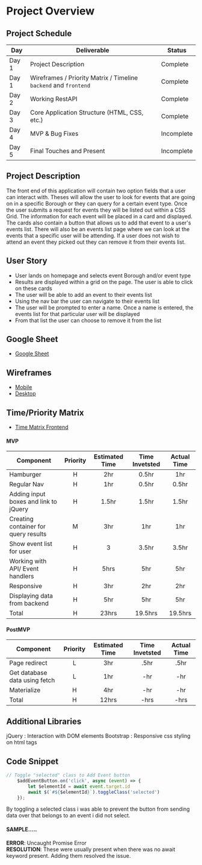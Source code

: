 # Project Overview

## Project Schedule

|  Day | Deliverable | Status
|---|---| ---|
|Day 1| Project Description | Complete
|Day 1| Wireframes / Priority Matrix / Timeline `backend` and `frontend`| Complete
|Day 2| Working RestAPI | Complete
|Day 3| Core Application Structure (HTML, CSS, etc.) | Complete
|Day 4| MVP & Bug Fixes | Incomplete
|Day 5| Final Touches and Present | Incomplete

## Project Description

The front end of this application will contain two option fields that a user can interact with. Theses will allow the user to look for events that are going on in a specific Borough or they can query for a certain event type. Once the user submits a request for events they will be listed out within a CSS Grid. The information for each event will be placed in a card and displayed. The cards also contain a button that allows us to add that event to a user's events list. There will also be an events list page where we can look at the events that a specific user will be attending. If a user does not wish to attend an event they picked out they can remove it from their events list.


## User Story

- User lands on homepage and selects event Borough and/or event type
- Results are displayed within a grid on the page. The user is able to click on these cards
- The user will be able to add an event to their events list
- Using the nav bar the user can navigate to their events list
- The user will be prompted to enter a name. Once a name is entered, the events list for that particular user will be displayed
- From that list the user can choose to remove it from the list


## Google Sheet

- [Google Sheet](https://docs.google.com/spreadsheets/d/1DRhpnHYU-LVnRYKSALXm_xbMCZ3FsTs6Zl-VJ1MU49E/edit#gid=0)

## Wireframes
 
- [Mobile](https://res.cloudinary.com/jcloud3zf/image/upload/v1596216790/project2-api/p2-mobile_ih9xem.png)
- [Desktop](https://res.cloudinary.com/jcloud3zf/image/upload/v1596221033/project2-api/p2-desktop_vwoklx.png)


## Time/Priority Matrix 

- [Time Matrix Frontend](https://res.cloudinary.com/jcloud3zf/image/upload/v1596281780/project2-api/P2-frontend_adpkvs.png)


#### MVP
| Component | Priority | Estimated Time | Time Invetsted | Actual Time |
| --- | :---: |  :---: | :---: | :---: |
| Hamburger | H | 2hr | 0.5hr | 1hr|
| Regular Nav | H | 1hr | 0.5hr | 0.5hr|
| Adding input boxes and link to jQuery | H | 1.5hr| 1.5hr | 1.5hr |
| Creating container for query results| M | 3hr | 1hr | 1hr|
| Show event list for user | H | 3 | 3.5hr| 3.5hr| 
| Working with API/ Event handlers | H | 5hrs| 5hr | 5hr |
| Responsive | H | 3hr | 2hr | 2hr|
| Displaying data from backend| H | 5hr | 5hr | 5hr|
| Total | H | 23hrs| 19.5hrs | 19.5hrs |

#### PostMVP
| Component | Priority | Estimated Time | Time Invetsted | Actual Time |
| --- | :---: |  :---: | :---: | :---: |
| Page redirect | L | 3hr | .5hr | .5hr|
| Get database data using fetch | L | 1hr | -hr | -hr|
| Materialize | H | 4hr | -hr | -hr|
| Total | H | 12hrs| -hrs | -hrs |

## Additional Libraries  
jQuery : Interaction with DOM elements
Bootstrap : Responsive css styling on html tags

## Code Snippet

```js
// Toggle "selected" class to Add Event button
    $addEventButton.on('click', async (event) => {
        let $elementId = await event.target.id
        await $(`#${$elementId}`).toggleClass('selected')
    });
```
By toggling a selected class i was able to prevent the button from sending data over that belongs to an event i did not select.

#### SAMPLE.....
**ERROR**: Uncaught Promise Error                              
**RESOLUTION**: These were usually present when there was no await keyword present. Adding them resolved the issue.
